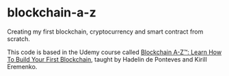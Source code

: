 # blockchain-a-z
Creating my first blockchain, cryptocurrency and smart contract from scratch.

This code is based in the Udemy course called <a href="https://www.udemy.com/course/build-your-blockchain-az/">Blockchain A-Z™: Learn How To Build Your First Blockchain</a>, taught by Hadelin de Ponteves and Kirill Eremenko.
